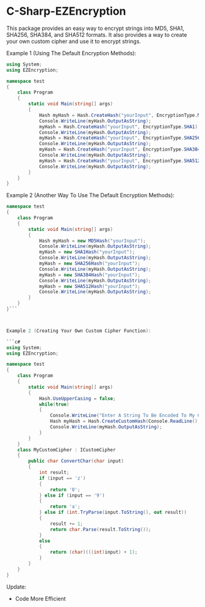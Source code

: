 # C-Sharp-EZEncryption
This package provides an easy way to encrypt strings into MD5, SHA1, SHA256, SHA384, and SHA512 formats. It also provides a way to create your own custom cipher and use it to encrypt strings.


Example 1 (Using The Default Encryption Methods):

```c#
using System;
using EZEncryption;

namespace test
{
    class Program
    {
        static void Main(string[] args)
        {
            Hash myHash = Hash.CreateHash("yourInput", EncryptionType.MD5);
            Console.WriteLine(myHash.OutputAsString);
            myHash = Hash.CreateHash("yourInput", EncryptionType.SHA1);
            Console.WriteLine(myHash.OutputAsString);
            myHash = Hash.CreateHash("yourInput", EncryptionType.SHA256);
            Console.WriteLine(myHash.OutputAsString);
            myHash = Hash.CreateHash("yourInput", EncryptionType.SHA384);
            Console.WriteLine(myHash.OutputAsString);
            myHash = Hash.CreateHash("yourInput", EncryptionType.SHA512);
            Console.WriteLine(myHash.OutputAsString);
        }
    }
}
```

Example 2 (Another Way To Use The Default Encryption Methods):
```c#
namespace test
{
    class Program
    {
        static void Main(string[] args)
        {
            Hash myHash = new MD5Hash("yourInput");
            Console.WriteLine(myHash.OutputAsString);
            myHash = new SHA1Hash("yourInput");
            Console.WriteLine(myHash.OutputAsString);
            myHash = new SHA256Hash("yourInput");
            Console.WriteLine(myHash.OutputAsString);
            myHash = new SHA384Hash("yourInput");
            Console.WriteLine(myHash.OutputAsString);
            myHash = new SHA512Hash("yourInput");
            Console.WriteLine(myHash.OutputAsString);
        }
    }
}```



Example 2 (Creating Your Own Custom Cipher Function):

```c#
using System;
using EZEncryption;

namespace test
{
    class Program
    {
        static void Main(string[] args)
        {
            Hash.UseUpperCasing = false;
            while(true)
            {
                Console.WriteLine("Enter A String To Be Encoded To My Custom Cipher: ");
                Hash myHash = Hash.CreateCustomHash(Console.ReadLine(), new MyCustomCipher());
                Console.WriteLine(myHash.OutputAsString);
            }
        }
    }
    class MyCustomCipher : ICustomCipher
    {
        public char ConvertChar(char input)
        {
            int result;
            if (input == 'z')
            {
                return '0';
            } else if (input == '9')
            {
                return 'a';
            } else if (int.TryParse(input.ToString(), out result))
            {
                result += 1;
                return char.Parse(result.ToString());
            }
            else
            {
                return (char)(((int)input) + 1);
            }
        }
    }
}
```

Update:
- Code More Efficient
